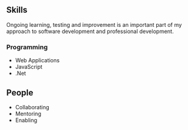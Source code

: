 ## Skills
Ongoing learning, testing and improvement is an important part of my
approach to software development and professional development.

### Programming

- Web Applications
- JavaScript
- .Net

## People
- Collaborating
- Mentoring
- Enabling
